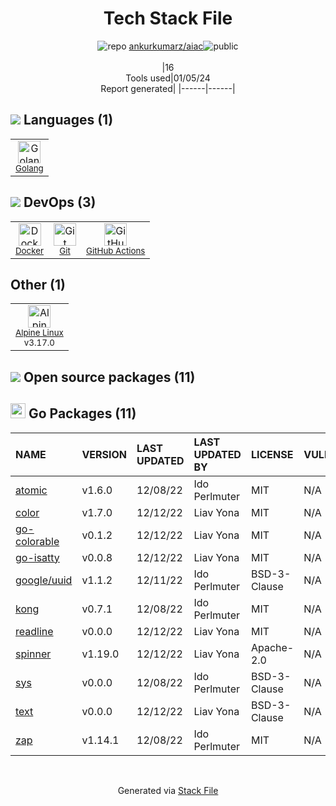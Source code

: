 <!--
&lt;--- Readme.md Snippet without images Start ---&gt;
## Tech Stack
ankurkumarz/aiac is built on the following main stack:

- [Golang](http://golang.org/) – Languages
- [Alpine Linux](https://www.alpinelinux.org/) – Operating Systems
- [GitHub Actions](https://github.com/features/actions) – Continuous Integration
- [Docker](https://www.docker.com/) – Virtual Machine Platforms & Containers

Full tech stack [here](/techstack.md)

&lt;--- Readme.md Snippet without images End ---&gt;

&lt;--- Readme.md Snippet with images Start ---&gt;
## Tech Stack
ankurkumarz/aiac is built on the following main stack:

- <img width='25' height='25' src='https://img.stackshare.io/service/1005/O6AczwfV_400x400.png' alt='Golang'/> [Golang](http://golang.org/) – Languages
- <img width='25' height='25' src='https://img.stackshare.io/service/6429/alpine_linux.png' alt='Alpine Linux'/> [Alpine Linux](https://www.alpinelinux.org/) – Operating Systems
- <img width='25' height='25' src='https://img.stackshare.io/service/11563/actions.png' alt='GitHub Actions'/> [GitHub Actions](https://github.com/features/actions) – Continuous Integration
- <img width='25' height='25' src='https://img.stackshare.io/service/586/n4u37v9t_400x400.png' alt='Docker'/> [Docker](https://www.docker.com/) – Virtual Machine Platforms & Containers

Full tech stack [here](/techstack.md)

&lt;--- Readme.md Snippet with images End ---&gt;
-->
<div align="center">

# Tech Stack File
![](https://img.stackshare.io/repo.svg "repo") [ankurkumarz/aiac](https://github.com/ankurkumarz/aiac)![](https://img.stackshare.io/public_badge.svg "public")
<br/><br/>
|16<br/>Tools used|01/05/24 <br/>Report generated|
|------|------|
</div>

## <img src='https://img.stackshare.io/languages.svg'/> Languages (1)
<table><tr>
  <td align='center'>
  <img width='36' height='36' src='https://img.stackshare.io/service/1005/O6AczwfV_400x400.png' alt='Golang'>
  <br>
  <sub><a href="http://golang.org/">Golang</a></sub>
  <br>
  <sub></sub>
</td>

</tr>
</table>

## <img src='https://img.stackshare.io/devops.svg'/> DevOps (3)
<table><tr>
  <td align='center'>
  <img width='36' height='36' src='https://img.stackshare.io/service/586/n4u37v9t_400x400.png' alt='Docker'>
  <br>
  <sub><a href="https://www.docker.com/">Docker</a></sub>
  <br>
  <sub></sub>
</td>

<td align='center'>
  <img width='36' height='36' src='https://img.stackshare.io/service/1046/git.png' alt='Git'>
  <br>
  <sub><a href="http://git-scm.com/">Git</a></sub>
  <br>
  <sub></sub>
</td>

<td align='center'>
  <img width='36' height='36' src='https://img.stackshare.io/service/11563/actions.png' alt='GitHub Actions'>
  <br>
  <sub><a href="https://github.com/features/actions">GitHub Actions</a></sub>
  <br>
  <sub></sub>
</td>

</tr>
</table>

## Other (1)
<table><tr>
  <td align='center'>
  <img width='36' height='36' src='https://img.stackshare.io/service/6429/alpine_linux.png' alt='Alpine Linux'>
  <br>
  <sub><a href="https://www.alpinelinux.org/">Alpine Linux</a></sub>
  <br>
  <sub>v3.17.0</sub>
</td>

</tr>
</table>


## <img src='https://img.stackshare.io/group.svg' /> Open source packages (11)</h2>

## <img width='24' height='24' src='https://img.stackshare.io/service/21112/default_1346bbda8fe03e4dce5601323a3ca47a10c1ae36.png'/> Go Packages (11)

|NAME|VERSION|LAST UPDATED|LAST UPDATED BY|LICENSE|VULNERABILITIES|
|:------|:------|:------|:------|:------|:------|
|[atomic](https://pkg.go.dev/go.uber.org/atomic)|v1.6.0|12/08/22|Ido Perlmuter |MIT|N/A|
|[color](https://pkg.go.dev/github.com/fatih/color)|v1.7.0|12/12/22|Liav Yona |MIT|N/A|
|[go-colorable](https://pkg.go.dev/github.com/mattn/go-colorable)|v0.1.2|12/12/22|Liav Yona |MIT|N/A|
|[go-isatty](https://pkg.go.dev/github.com/mattn/go-isatty)|v0.0.8|12/12/22|Liav Yona |MIT|N/A|
|[google/uuid](https://pkg.go.dev/github.com/google/uuid)|v1.1.2|12/11/22|Ido Perlmuter |BSD-3-Clause|N/A|
|[kong](https://pkg.go.dev/github.com/alecthomas/kong)|v0.7.1|12/08/22|Ido Perlmuter |MIT|N/A|
|[readline](https://pkg.go.dev/github.com/chzyer/readline)|v0.0.0|12/12/22|Liav Yona |MIT|N/A|
|[spinner](https://pkg.go.dev/github.com/briandowns/spinner)|v1.19.0|12/12/22|Liav Yona |Apache-2.0|N/A|
|[sys](https://pkg.go.dev/golang.org/x/sys)|v0.0.0|12/08/22|Ido Perlmuter |BSD-3-Clause|N/A|
|[text](https://pkg.go.dev/golang.org/x/text)|v0.0.0|12/12/22|Liav Yona |BSD-3-Clause|N/A|
|[zap](https://pkg.go.dev/go.uber.org/zap)|v1.14.1|12/08/22|Ido Perlmuter |MIT|N/A|

<br/>
<div align='center'>

Generated via [Stack File](https://github.com/marketplace/stack-file)
